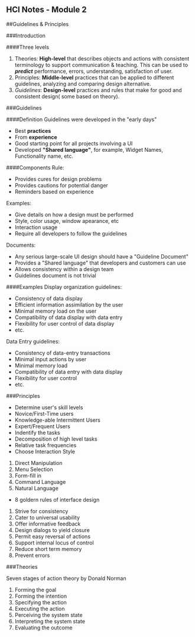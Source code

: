 HCI Notes - Module 2
---
<!-- Copyright Ciel 2013 -->
##Guidelines & Principles

###Introduction

####Three levels
1. Theories: **High-level** that describes objects and actions with consistent terminology to support communication & teaching. This can be used to ***predict*** performance, errors, understanding, satisfaction of user.
2. Principles: **Middle-level** practices that can be applied to different guidelines, analyzing and comparing design alternative.
3. *Guidelines*: **Design-level** practices and rules that make for good and consistent design( some based on theory).


###Guidelines

####Definition
Guidelines were developed in the "early days"
* Best **practices**
* From **experience**
* Good starting point for all projects involving a UI
* Developed **"Shared language"**, for example, Widget Names, Functionality name, etc.

####Components
Rule:
  * Provides cures for design problems
  * Provides cautions for potential danger
  * Reminders based on experience 

Examples:
  * Give details on how a design must be performed
  * Style, color usage, window apearance, etc
  * Interaction usage
  * Require all developers to follow the guidelines

Documents:
  * Any serious large-scale UI design should have a "Guideline Document"
  * Provides a "Shared language" that developers and customers can use
  * Allows consistency within a design team
  * Guidelines document is not trivial

####Examples
Display organization guidelines:
 * Consistency of data display
 * Efficient information assimilation by the user
 * Minimal memory load on the user
 * Compatibility of data display with data entry
 * Flexibility for user control of data display
 * etc.

Data Entry guidelines:
 * Consistency of data-entry transactions
 * Minimal input actions by user
 * Minimal memory load
 * Compatibility of data entry with data display
 * Flexibility for user control
 * etc.

###Principles

 * Determine user's skill levels
  * Novice/First-Time users
  * Knowledge-able Intermittent Users
  * Expert/Frequent Users
 * Indentify the tasks
  * Decomposition of high level tasks
  * Relative task frequencies
 * Choose Interaction Style
  1. Direct Manipulation
  2. Menu Selection
  3. Form-fill in
  4. Command Language
  5. Natural Language
 * 8 goldern rules of interface design
  1. Strive for consistency
  2. Cater to universal usability
  3. Offer informative feedback
  4. Design dialogs to yield closure
  5. Permit easy reversal of actions
  6. Support internal locus of control
  7. Reduce short term memory
  8. Prevent errors

###Theories

Seven stages of action theory by Donald Norman
 1. Forming the goal
 2. Forming the intention
 3. Specifying the action
 4. Executing the action
 5. Perceiving the system state
 6. Interpreting the system state
 7. Evaluating the outcome
